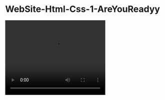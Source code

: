 # WebSite-Html-Css-1-AreYouReadyy
<video width="320" height="240" controls>
  <source src="https://github.com/RihabBerry/WebSite-Html-Css-1-AreYouReadyy/blob/master/images/Are%20You%20Ready%20-%20Google%20Chrome%202021-08-13%2017-42-52.mp4" type = "video/mp4">
Your browser does not support the video tag.
</video>
